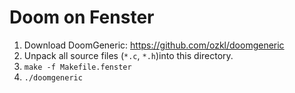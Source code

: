 # Doom on Fenster

1. Download DoomGeneric: https://github.com/ozkl/doomgeneric
2. Unpack all source files (`*.c`, `*.h`)into this directory.
3. `make -f Makefile.fenster`
4. `./doomgeneric`
